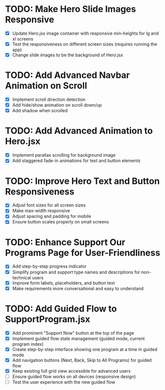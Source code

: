 # TODO: Make Hero Slide Images Responsive

- [x] Update Hero.jsx image container with responsive min-heights for lg and xl screens
- [x] Test the responsiveness on different screen sizes (requires running the app)
- [x] Change slide images to be the background of Hero.jsx

# TODO: Add Advanced Navbar Animation on Scroll

- [x] Implement scroll direction detection
- [x] Add hide/show animation on scroll down/up
- [x] Add shadow when scrolled

# TODO: Add Advanced Animation to Hero.jsx

- [x] Implement parallax scrolling for background image
- [x] Add staggered fade-in animations for text and button elements

# TODO: Improve Hero Text and Button Responsiveness

- [x] Adjust font sizes for all screen sizes
- [x] Make max-width responsive
- [x] Adjust spacing and padding for mobile
- [x] Ensure button scales properly on small screens

# TODO: Enhance Support Our Programs Page for User-Friendliness

- [x] Add step-by-step progress indicator
- [x] Simplify program and support type names and descriptions for non-technical users
- [x] Improve form labels, placeholders, and button text
- [x] Make requirements more conversational and easy to understand

# TODO: Add Guided Flow to SupportProgram.jsx

- [x] Add prominent "Support Now" button at the top of the page
- [x] Implement guided flow state management (guided mode, current program index)
- [x] Create step-by-step interface showing one program at a time in guided mode
- [x] Add navigation buttons (Next, Back, Skip to All Programs) for guided flow
- [x] Keep existing full grid view accessible for advanced users
- [ ] Ensure guided flow works on all devices (responsive design)
- [ ] Test the user experience with the new guided flow

